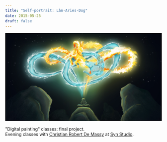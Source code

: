 ```yaml
---
title: "Self-portrait: Lân-Aries-Dog"
date: 2015-05-25
draft: false
---
```


![image1](lan-aries-dog-001.jpg)

"Digital painting" classes: final project.<br>
Evening classes with <a href="https://blog.synstudio.ca/christian-de-massy/" target="_blank">Christian Robert De Massy</a> at <a href="https://www.synstudio.ca" target="_blank">Syn Studio</a>.